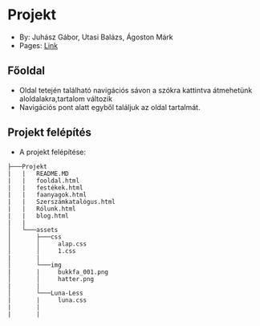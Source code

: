 # Projekt
- By: Juhász Gábor, Utasi Balázs, Ágoston Márk
- Pages: [Link](https://markoooo12.github.io/B-kk-projekt/)

## Főoldal
- Oldal tetején található navigációs sávon a szókra kattintva átmehetünk aloldalakra,tartalom változik
- Navigációs pont alatt egyből találjuk az oldal tartalmát.

## Projekt felépítés
- A projekt felépítése:
```
├───Projekt
|   |   README.MD
|   |   fooldal.html
|   |   festékek.html
|   |   faanyagok.html
|   |   Szerszámkatalógus.html
|   |   Rólunk.html
|   |   blog.html
|   |
│   └───assets
│       ├───css
│       │     alap.css
│       │     1.css
|       |
│       └───img
|       |     bukkfa_001.png
│       │     hatter.png
|       |  
│       └───Luna-Less
|       |     luna.css
|       |     
|       |
```
